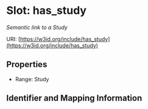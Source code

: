 # Slot: has_study
_Semantic link to a Study_


URI: [https://w3id.org/include/has_study](https://w3id.org/include/has_study)



<!-- no inheritance hierarchy -->


## Properties

 * Range: Study



## Identifier and Mapping Information





